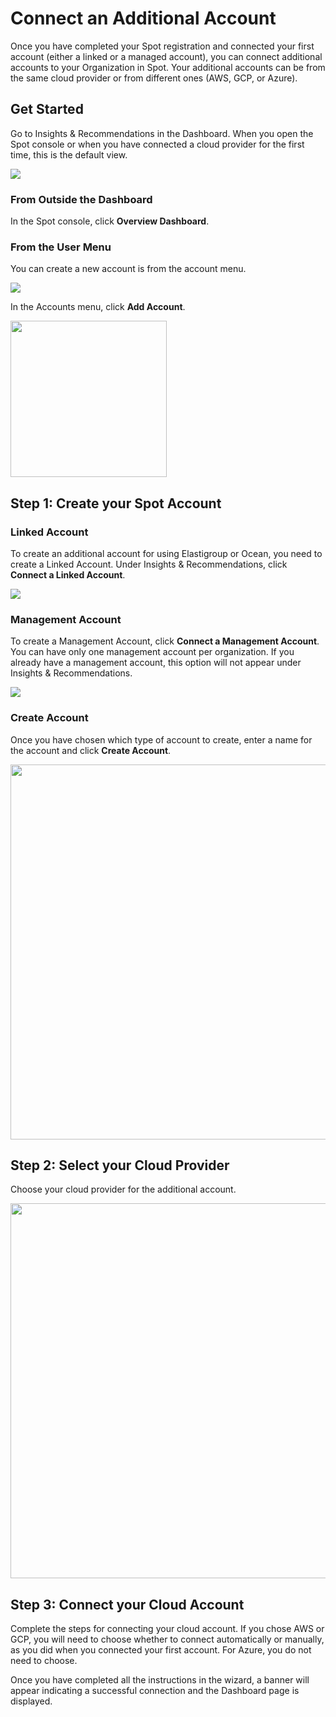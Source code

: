 # Connect an Additional Account

Once you have completed your Spot registration and connected your first account (either a linked or a managed account), you can connect additional accounts to your Organization in Spot. Your additional accounts can be from the same cloud provider or from different ones (AWS, GCP, or Azure).

## Get Started

Go to Insights & Recommendations in the Dashboard. When you open the Spot console or when you have connected a cloud provider for the first time, this is the default view.

<img src="/connect-your-cloud-provider/_media/connect-additional-account-001.png" />

### From Outside the Dashboard

In the Spot console, click **Overview Dashboard**.

### From the User Menu

You can create a new account is from the account menu.

<img src="/connect-your-cloud-provider/_media/connect-additional-account-008.png" />

In the Accounts menu, click **Add Account**.

<img src="/connect-your-cloud-provider/_media/connect-additional-account-009.png" width="250" />

## Step 1: Create your Spot Account

### Linked Account

To create an additional account for using Elastigroup or Ocean, you need to create a Linked Account. Under Insights & Recommendations, click **Connect a Linked Account**.

<img src="/connect-your-cloud-provider/_media/connect-additional-account-004.png" />

### Management Account

To create a Management Account, click **Connect a Management Account**. You can have only one management account per organization. If you already have a management account, this option will not appear under Insights & Recommendations.

<img src="/connect-your-cloud-provider/_media/connect-additional-account-005.png" />

### Create Account

Once you have chosen which type of account to create, enter a name for the account and click **Create Account**.

<img width=600 src="https://github.com/user-attachments/assets/ba345ac1-8eef-4d0d-acaa-57e3f7f1ab5a">

## Step 2: Select your Cloud Provider

Choose your cloud provider for the additional account.

<img width=600 src="https://github.com/user-attachments/assets/cf965bee-87f3-4251-a904-cd03b394acd6">

## Step 3: Connect your Cloud Account

Complete the steps for connecting your cloud account. If you chose AWS or GCP, you will need to choose whether to connect automatically or manually, as you did when you connected your first account. For Azure, you do not need to choose.

Once you have completed all the instructions in the wizard, a banner will appear indicating a successful connection and the Dashboard page is displayed.
